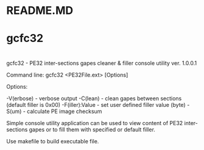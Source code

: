 # README.MD
# gcfc32 
#

 gcfc32 - PE32 inter-sections gapes cleaner & filler console utility ver. 1.0.0.1

 Command line:
  gcfc32 <PE32File.ext> [Options]

 Options:

 -V(erbose) - verbose output
 -C(lean) - clean gapes between sections (default filler is 0x00)
 -F(iller):Value - set user defined filler value (byte)
 -S(um) - calculate PE image checksum

 Simple console utility application can be used to view content of PE32 inter-sections gapes or to fill them with specified or default filler.

 Use makefile to build executable file.


